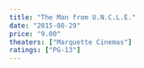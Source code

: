 ```yaml
---
title: "The Man from U.N.C.L.E."
date: "2015-08-29"
price: "9.00"
theaters: ["Marquette Cinemas"]
ratings: ["PG-13"]
---
```

